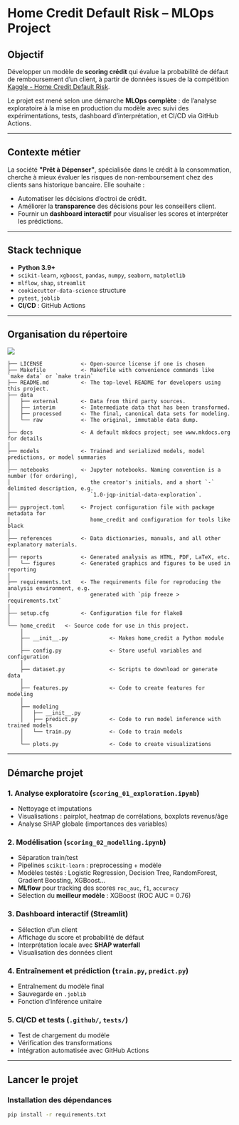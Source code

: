 # Home Credit Default Risk – MLOps Project

##  Objectif
Développer un modèle de **scoring crédit** qui évalue la probabilité de défaut de remboursement d’un client, à partir de données issues de la compétition [Kaggle - Home Credit Default Risk](https://www.kaggle.com/c/home-credit-default-risk/data).

Le projet est mené selon une démarche **MLOps complète** : de l’analyse exploratoire à la mise en production du modèle avec suivi des expérimentations, tests, dashboard d’interprétation, et CI/CD via GitHub Actions.

---

## Contexte métier

La société **"Prêt à Dépenser"**, spécialisée dans le crédit à la consommation, cherche à mieux évaluer les risques de non-remboursement chez des clients sans historique bancaire. Elle souhaite :

- Automatiser les décisions d’octroi de crédit.
- Améliorer la **transparence** des décisions pour les conseillers client.
- Fournir un **dashboard interactif** pour visualiser les scores et interpréter les prédictions.

---

## Stack technique

- **Python 3.9+**
- `scikit-learn`, `xgboost`, `pandas`, `numpy`, `seaborn`, `matplotlib`
- `mlflow`, `shap`, `streamlit`
- `cookiecutter-data-science` structure
- `pytest`, `joblib`
- **CI/CD** : GitHub Actions

---

## Organisation du répertoire

<a target="_blank" href="https://cookiecutter-data-science.drivendata.org/">
    <img src="https://img.shields.io/badge/CCDS-Project%20template-328F97?logo=cookiecutter" />
</a>

```
├── LICENSE            <- Open-source license if one is chosen
├── Makefile           <- Makefile with convenience commands like `make data` or `make train`
├── README.md          <- The top-level README for developers using this project.
├── data
│   ├── external       <- Data from third party sources.
│   ├── interim        <- Intermediate data that has been transformed.
│   ├── processed      <- The final, canonical data sets for modeling.
│   └── raw            <- The original, immutable data dump.
│
├── docs               <- A default mkdocs project; see www.mkdocs.org for details
│
├── models             <- Trained and serialized models, model predictions, or model summaries
│
├── notebooks          <- Jupyter notebooks. Naming convention is a number (for ordering),
│                         the creator's initials, and a short `-` delimited description, e.g.
│                         `1.0-jqp-initial-data-exploration`.
│
├── pyproject.toml     <- Project configuration file with package metadata for 
│                         home_credit and configuration for tools like black
│
├── references         <- Data dictionaries, manuals, and all other explanatory materials.
│
├── reports            <- Generated analysis as HTML, PDF, LaTeX, etc.
│   └── figures        <- Generated graphics and figures to be used in reporting
│
├── requirements.txt   <- The requirements file for reproducing the analysis environment, e.g.
│                         generated with `pip freeze > requirements.txt`
│
├── setup.cfg          <- Configuration file for flake8
│
└── home_credit   <- Source code for use in this project.
    │
    ├── __init__.py             <- Makes home_credit a Python module
    │
    ├── config.py               <- Store useful variables and configuration
    │
    ├── dataset.py              <- Scripts to download or generate data
    │
    ├── features.py             <- Code to create features for modeling
    │
    ├── modeling                
    │   ├── __init__.py 
    │   ├── predict.py          <- Code to run model inference with trained models          
    │   └── train.py            <- Code to train models
    │
    └── plots.py                <- Code to create visualizations
```

--------


## Démarche projet

### 1. Analyse exploratoire (`scoring_01_exploration.ipynb`)
- Nettoyage et imputations
- Visualisations : pairplot, heatmap de corrélations, boxplots revenus/âge
- Analyse SHAP globale (importances des variables)

### 2. Modélisation (`scoring_02_modelling.ipynb`)
- Séparation train/test
- Pipelines `scikit-learn` : preprocessing + modèle
- Modèles testés : Logistic Regression, Decision Tree, RandomForest, Gradient Boosting, XGBoost...
- **MLflow** pour tracking des scores `roc_auc`, `f1`, `accuracy`
- Sélection du **meilleur modèle** : XGBoost (ROC AUC = 0.76)

### 3. Dashboard interactif (Streamlit)
- Sélection d’un client
- Affichage du score et probabilité de défaut
- Interprétation locale avec **SHAP waterfall**
- Visualisation des données client

### 4. Entraînement et prédiction (`train.py`, `predict.py`)
- Entraînement du modèle final
- Sauvegarde en `.joblib`
- Fonction d’inférence unitaire

### 5. CI/CD et tests (`.github/`, `tests/`)
- Test de chargement du modèle
- Vérification des transformations
- Intégration automatisée avec GitHub Actions

---

##  Lancer le projet

###  Installation des dépendances

```bash
pip install -r requirements.txt
